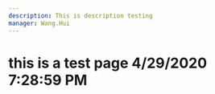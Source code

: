 ```yaml
---
description: This is description testing
manager: Wang.Hui
---
```

# this is a test page 4/29/2020 7:28:59 PM